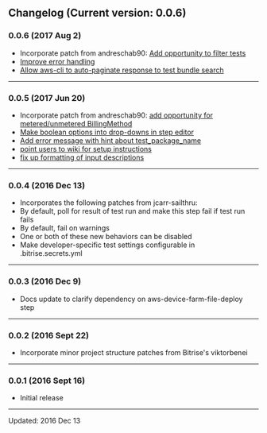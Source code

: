 ## Changelog (Current version: 0.0.6)

### 0.0.6 (2017 Aug 2)

* Incorporate patch from andreschab90: [Add opportunity to filter tests](https://github.com/peartherapeutics/bitrise-aws-device-farm-runner/pull/40)
* [Improve error handling](https://github.com/peartherapeutics/bitrise-aws-device-farm-runner/pull/41)
* [Allow aws-cli to auto-paginate response to test bundle search](https://github.com/peartherapeutics/bitrise-aws-device-farm-runner/pull/42)

-----------------

### 0.0.5 (2017 Jun 20)

* Incorporate patch from andreschab90: [add opportunity for metered/unmetered BillingMethod](https://github.com/peartherapeutics/bitrise-aws-device-farm-runner/pull/26)
* [Make boolean options into drop-downs in step editor](https://github.com/peartherapeutics/bitrise-aws-device-farm-runner/pull/29)
* [Add error message with hint about test_package_name](https://github.com/peartherapeutics/bitrise-aws-device-farm-runner/pull/30)
* [point users to wiki for setup instructions](https://github.com/peartherapeutics/bitrise-aws-device-farm-runner/pull/31)
* [fix up formatting of input descriptions](https://github.com/peartherapeutics/bitrise-aws-device-farm-runner/pull/32)

-----------------

### 0.0.4 (2016 Dec 13)

* Incorporates the following patches from jcarr-sailthru:
* By default, poll for result of test run and make this step fail if test run fails
* By default, fail on warnings
* One or both of these new behaviors can be disabled
* Make developer-specific test settings configurable in .bitrise.secrets.yml

-----------------

### 0.0.3 (2016 Dec 9)

* Docs update to clarify dependency on aws-device-farm-file-deploy step

-----------------

### 0.0.2 (2016 Sept 22)

* Incorporate minor project structure patches from Bitrise's viktorbenei

-----------------

### 0.0.1 (2016 Sept 16)

* Initial release

-----------------

Updated: 2016 Dec 13

